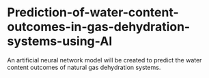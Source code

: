 # Prediction-of-water-content-outcomes-in-gas-dehydration-systems-using-AI
An artificial neural network model will be created to predict the water content outcomes of natural gas dehydration systems. 

